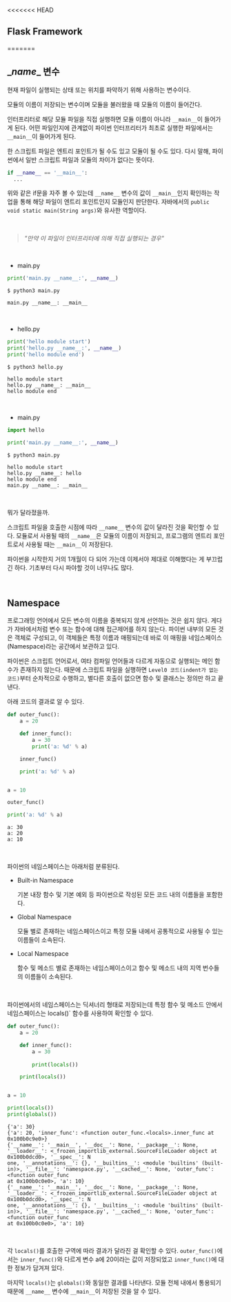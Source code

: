 <<<<<<< HEAD
## Flask Framework

=======
## \__name__ 변수

현재 파일이 실행되는 상태 또는 위치를 파악하기 위해 사용하는 변수이다.

모듈의 이름이 저장되는 변수이며 모듈을 불러왔을 때 모듈의 이름이 들어간다.

인터프리터로 해당 모듈 파일을 직접 실행하면 모듈 이름이 아니라 `__main__`이 들어가게 된다. 어떤 파일인지에 관계없이 파이썬 인터프리터가 최초로 실행한 파일에서는 `__main__`이 들어가게 된다.

한 스크립트 파일은 엔트리 포인트가 될 수도 있고 모듈이 될 수도 있다. 다시 말해, 파이썬에서 일반 스크립트 파일과 모듈의 차이가 없다는 뜻이다.

```python
if __name__ == '__main__':
  ...
```

위와 같은 if문을 자주 볼 수 있는데 `__name__` 변수의 값이 `__main__`인지 확인하는 작업을 통해 해당 파일이 엔트리 포인트인지 모듈인지 판단한다. 자바에서의 `public void static main(String args)`와 유사한 역할이다.

<br>

> *"만약 이 파일이 인터프리터에 의해 직접 실행되는 경우"*

<br>

- main.py

```python
print('main.py __name__:', __name__)
```

```
$ python3 main.py

main.py __name__: __main__
```

<br>

- hello.py

```python
print('hello module start')
print('hello.py __name__:', __name__)
print('hello module end')
```

```
$ python3 hello.py

hello module start
hello.py __name__: __main__
hello module end
```

<br>

- main.py

```python
import hello

print('main.py __name__:', __name__)
```

```
$ python3 main.py

hello module start
hello.py __name__: hello
hello module end
main.py __name__: __main__
```

<br>

뭐가 달라졌을까.

스크립트 파일을 호출한 시점에 따라 `__name__` 변수의 값이 달라진 것을 확인할 수 있다. 모듈로서 사용될 때의 `__name__`은 모듈의 이름이 저장되고, 프로그램의 엔트리 포인트로서 사용될 때는 `__main__`이 저장된다.

파이썬을 시작한지 거의 1개월이 다 되어 가는데 이제서야 제대로 이해했다는 게 부끄럽긴 하다. 기초부터 다시 파야할 것이 너무나도 많다.

<br>

## Namespace

프로그래밍 언어에서 모든 변수의 이름을 중복되지 않게 선언하는 것은 쉽지 않다. 게다가 자바에서처럼 변수 또는 함수에 대해 접근제어를 하지 않는다. 파이썬 내부의 모든 것은 객체로 구성되고, 이 객체들은 특정 이름과 매핑되는데 바로 이 매핑을 네임스페이스(Namespace)라는 공간에서 보관하고 있다.

파이썬은 스크립트 언어로서, 여타 컴파일 언어들과 다르게 자동으로 실행되는 메인 함수가 존재하지 않는다. 때문에 스크립트 파일을 실행하면 `Level0 코드(indent가 없는 코드)`부터 순차적으로 수행하고, 별다른 호출이 없으면 함수 및 클래스는 정의만 하고 끝낸다.

아래 코드의 결과로 알 수 있다.

```python
def outer_func():
    a = 20

    def inner_func():
        a = 30
        print('a: %d' % a)

    inner_func()

    print('a: %d' % a)


a = 10

outer_func()

print('a: %d' % a)
```

```
a: 30
a: 20
a: 10
```

<br>

파이썬의 네임스페이스는 아래처럼 분류된다.

- Built-in Namespace

  기본 내장 함수 및 기본 예외 등 파이썬으로 작성된 모든 코드 내의 이름들을 포함한다. 

- Global Namespace

  모듈 별로 존재하는 네임스페이스이고 특정 모듈 내에서 공통적으로 사용될 수 있는 이름들이 소속된다.

- Local Namespace

  함수 및 메소드 별로 존재하는 네임스페이스이고 함수 및 메소드 내의 지역 번수들의 이름들이 소속된다.

<br>

파이썬에서의 네임스페이스는 딕셔너리 형태로 저장되는데 특정 함수 및 메소드 안에서 네임스페이스는 locals()` 함수를 사용하여 확인할 수 있다. 

```python
def outer_func():
    a = 20

    def inner_func():
        a = 30
        
        print(locals())

    print(locals())


a = 10

print(locals())
print(globals())
```

```
{'a': 30}
{'a': 20, 'inner_func': <function outer_func.<locals>.inner_func at 0x100b0c9e0>}
{'__name__': '__main__', '__doc__': None, '__package__': None, '__loader__': <_frozen_importlib_external.SourceFileLoader object at 0x100b0dcd0>, '__spec__': N
one, '__annotations__': {}, '__builtins__': <module 'builtins' (built-in)>, '__file__': 'namespace.py', '__cached__': None, 'outer_func': <function outer_func 
at 0x100b0c0e0>, 'a': 10}
{'__name__': '__main__', '__doc__': None, '__package__': None, '__loader__': <_frozen_importlib_external.SourceFileLoader object at 0x100b0dcd0>, '__spec__': N
one, '__annotations__': {}, '__builtins__': <module 'builtins' (built-in)>, '__file__': 'namespace.py', '__cached__': None, 'outer_func': <function outer_func 
at 0x100b0c0e0>, 'a': 10}
```

<br>

각 `locals()`를 호출한 구역에 따라 결과가 달라진 걸 확인할 수 있다. `outer_func()`에서는 `inner_func()`와 다르게 변수 a에 20이라는 값이 저장되었고 `inner_func()`에 대한 정보가 담겨져 있다.

마지막 `locals()`는 `globals()`와 동일한 결과를 나타낸다. 모듈 전체 내에서 통용되기 때문에 `__name__` 변수에 `__main__`이 저장된 것을 알 수 있다.